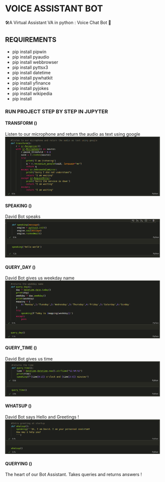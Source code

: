 # VOICE ASSISTANT BOT

🛠️A Virtual Assistant VA in python  :  Voice Chat Bot 🤖


## REQUIREMENTS 

- pip install pipwin
- pip install pyaudio
- pip install webbrowser 
- pip install pyttsx3
- pip install datetime 
- pip install pywhatkit
- pip install yfinance 
- pip install pyjokes
- pip install wikipedia 
- pip install 

### RUN PROJECT STEP BY STEP IN JUPYTER 

#### TRANSFORM ()

Listen to our microphone and return the audio as text using google 
![Screenshot](transform.png)

#### SPEAKING ()

David Bot speaks 
![Screenshot](speaking.png)

#### QUERY_DAY ()

David Bot gives us weekday name 
![Screenshot](query_day.png)

#### QUERY_TIME ()

David Bot gives us time 
![Screenshot](query_time.png)

#### WHATSUP ()

David Bot says Hello and Greetings !
![Screenshot](whatsup.png)

#### QUERYING ()

The heart of our Bot  Assistant. Takes queries and returns answers !






